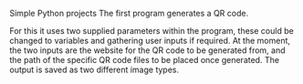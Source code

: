 Simple Python projects
The first program generates a QR code.

For this it uses two supplied parameters within the program, these could be changed to variables and gathering user inputs if required.
At the moment, the two inputs are the website for the QR code to be generated from, and the path of the specific QR code files to be placed once generated.
The output is saved as two different image types.
